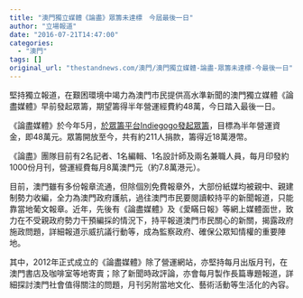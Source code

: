 ```yaml
---
title: "澳門獨立媒體《論盡》眾籌未達標　今屆最後一日"
author: "立場報道"
date: "2016-07-21T14:47:00"
categories:
  - "澳門"
tags: []
original_url: "thestandnews.com/澳門/澳門獨立媒體-論盡-眾籌未達標-今最後一日"
---
```

堅持獨立報道，在艱困環境中竭力為澳門市民提供高水準新聞的澳門獨立媒體《論盡媒體》早前發起眾籌，期望籌得半年營運經費約48萬，今日踏入最後一日。

《論盡媒體》於今年5月，[於眾籌平台Indiegogo發起眾籌](http://web.archive.org/web/20210628183527/https://www.indiegogo.com/projects/--19408#/)，目標為半年營運資金，即48萬元。眾籌開放至今，共有約211人捐款，籌得近18萬港幣。

《論盡》團隊目前有2名記者、1名編輯、1名設計師及兩名兼職人員，每月印發約1000份月刊，營運經費每月8萬澳門元（約7.8萬港元）。

目前，澳門雖有多份報章流通，但除個別免費報章外，大部份紙媒均被親中、親建制勢力收編，全力為澳門政府護航，過往澳門市民要閱讀較持平的新聞報道，只能靠當地葡文報章。近年，先後有《論盡媒體》及《愛瞞日報》等網上媒體面世，致力在不受親政府勢力干預編採的情況下，持平報道澳門市民關心的新關，揭露政府施政問題，詳細報道示威抗議行動等，成為監察政府、確保公眾知情權的重要陣地。

其中，2012年正式成立的《論盡媒體》除了營運網站，亦堅持每月出版月刊，在澳門書店及咖啡室等地寄賣；除了新聞時政評論，亦會每月製作長篇專題報道，詳細探討澳門社會值得關注的問題，月刊另附當地文化、藝術活動等生活化的內容。